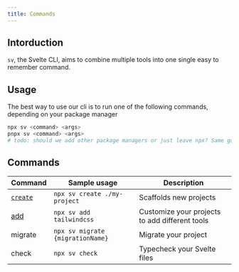 ```yaml
---
title: Commands
---
```


## Intorduction

`sv`, the Svelte CLI, aims to combine multiple tools into one single easy to remember command.

## Usage

The best way to use our cli is to run one of the following commands, depending on your package manager

```bash
npx sv <command> <args>
pnpx sv <command> <args>
# todo: should we add other package managers or just leave npx? Same goes for all other snippets
```

## Commands

| Command            | Sample usage                     | Description                                    |
| ------------------ | -------------------------------- | ---------------------------------------------- |
| [`create`](create) | `npx sv create ./my-project`     | Scaffolds new projects                         |
| [add](add)         | `npx sv add tailwindcss`         | Customize your projects to add different tools |
| migrate            | `npx sv migrate {migrationName}` | Migrate your project                           |
| check              | `npx sv check`                   | Typecheck your Svelte files                     |
